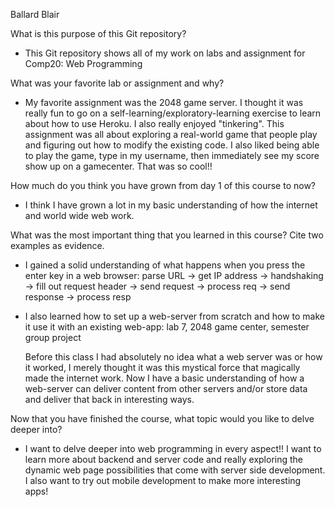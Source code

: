 Ballard Blair 


What is this purpose of this Git repository?
- This Git repository shows all of my work on labs and assignment for Comp20: Web Programming 

What was your favorite lab or assignment and why?
- My favorite assignment was the 2048 game server. I thought it was really fun to go on a self-learning/exploratory-learning exercise to learn about how to use Heroku. I also really enjoyed "tinkering". This assignment was all about exploring a real-world game that people play and figuring out how to modify the existing code. I also liked being able to play the game, type in my username, then immediately see my score show up on a gamecenter. That was so cool!!

How much do you think you have grown from day 1 of this course to now?
- I think I have grown a lot in my basic understanding of how the internet and world wide web work. 

What was the most important thing that you learned in this course? Cite two examples as evidence.
- I gained a solid understanding of what happens when you press the enter key in a web browser: 
  parse URL -> get IP address -> handshaking -> fill out request header -> send request -> process req -> send response -> process resp
- I also learned how to set up a web-server from scratch and how to make it use it with an existing web-app: 
  lab 7, 2048 game center, semester group project 
  
  Before this class I had absolutely no idea what a web server was or how it worked, I merely thought it was this mystical force that      magically made the internet work. Now I have a basic understanding of how a web-server can deliver content from other servers and/or store data and deliver that back in interesting ways. 

Now that you have finished the course, what topic would you like to delve deeper into?
- I want to delve deeper into web programming in every aspect!! I want to learn more about backend and server code and really exploring 
  the dynamic web page possibilities that come with server side development. I also want to try out mobile development to make more interesting apps!  
